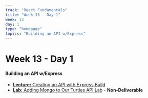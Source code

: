 ```yaml
---
track: "React Fundamentals"
title: "Week 13 - Day 1"
week: 13
day: 1
type: "homepage"
topics: "Building an API w/Express"
---
```


# Week 13 - Day 1

#### Building an API w/Express

- [**Lecture:** Creating an API with Express Build](/react-fundamentals/week-13/day-1/lecture-materials/creating-an-api-with-express)
- [**Lab:** Adding Mongo to Our Turtles API Lab](/react-fundamentals/week-13/day-1/labs/adding-mongo-to-our-api) - **Non-Deliverable**

